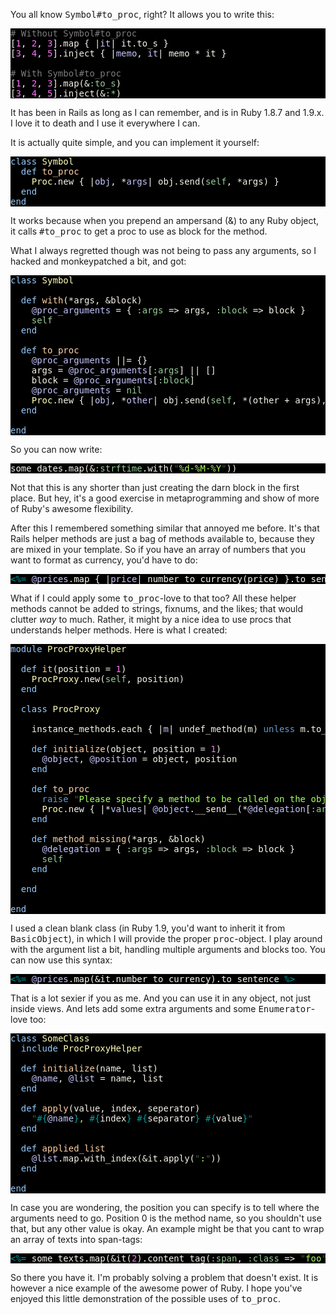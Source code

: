 You all know <tt>Symbol#to_proc</tt>, right? It allows you to write this:

<pre style="background: #000000; color: #f6f3e8; font-family: Monaco, monospace" class="ir_black"><font color="#7c7c7c"># Without Symbol#to_proc</font>
[<font color="#ff73fd">1</font>, <font color="#ff73fd">2</font>, <font color="#ff73fd">3</font>].map { |<font color="#c6c5fe">it</font>|&nbsp;it.to_s }
[<font color="#ff73fd">3</font>, <font color="#ff73fd">4</font>, <font color="#ff73fd">5</font>].inject { |<font color="#c6c5fe">memo</font>, <font color="#c6c5fe">it</font>|&nbsp;memo * it }

<font color="#7c7c7c"># With Symbol#to_proc</font>
[<font color="#ff73fd">1</font>, <font color="#ff73fd">2</font>, <font color="#ff73fd">3</font>].map(&amp;<font color="#99cc99">:to_s</font>)
[<font color="#ff73fd">3</font>, <font color="#ff73fd">4</font>, <font color="#ff73fd">5</font>].inject(&amp;<font color="#99cc99">:*</font>)</pre>

It has been in Rails as long as I can remember, and is in Ruby 1.8.7 and 1.9.x. I love it to death and I use it everywhere I can.

It is actually quite simple, and you can implement it yourself:

<pre style="background: #000000; color: #f6f3e8; font-family: Monaco, monospace" class="ir_black"><font color="#96cbfe">class</font>&nbsp;<font color="#ffffb6">Symbol</font>
&nbsp;&nbsp;<font color="#96cbfe">def</font>&nbsp;<font color="#ffd2a7">to_proc</font>
&nbsp;&nbsp;&nbsp;&nbsp;<font color="#ffffb6">Proc</font>.new { |<font color="#c6c5fe">obj</font>, *<font color="#c6c5fe">args</font>|&nbsp;obj.send(<font color="#99cc99">self</font>, *args) }
&nbsp;&nbsp;<font color="#96cbfe">end</font>
<font color="#96cbfe">end</font></pre>

It works because when you prepend an ampersand (&amp;) to any Ruby object, it calls <tt>#to_proc</tt> to get a proc to use as block for the method.

What I always regretted though was not being to pass any arguments, so I hacked and monkeypatched a bit, and got:

<pre style="background: #000000; color: #f6f3e8; font-family: Monaco, monospace" class="ir_black"><font color="#96cbfe">class</font>&nbsp;<font color="#ffffb6">Symbol</font>

&nbsp;&nbsp;<font color="#96cbfe">def</font>&nbsp;<font color="#ffd2a7">with</font>(*args, &amp;block)
&nbsp;&nbsp;&nbsp;&nbsp;<font color="#c6c5fe">@proc_arguments</font>&nbsp;= { <font color="#99cc99">:args</font>&nbsp;=&gt; args, <font color="#99cc99">:block</font>&nbsp;=&gt; block }
&nbsp;&nbsp;&nbsp;&nbsp;<font color="#99cc99">self</font>
&nbsp;&nbsp;<font color="#96cbfe">end</font>

&nbsp;&nbsp;<font color="#96cbfe">def</font>&nbsp;<font color="#ffd2a7">to_proc</font>
&nbsp;&nbsp;&nbsp;&nbsp;<font color="#c6c5fe">@proc_arguments</font>&nbsp;||= {}
&nbsp;&nbsp;&nbsp;&nbsp;args = <font color="#c6c5fe">@proc_arguments</font>[<font color="#99cc99">:args</font>] || []
&nbsp;&nbsp;&nbsp;&nbsp;block = <font color="#c6c5fe">@proc_arguments</font>[<font color="#99cc99">:block</font>]
&nbsp;&nbsp;&nbsp;&nbsp;<font color="#c6c5fe">@proc_arguments</font>&nbsp;= <font color="#99cc99">nil</font>
&nbsp;&nbsp;&nbsp;&nbsp;<font color="#ffffb6">Proc</font>.new { |<font color="#c6c5fe">obj</font>, *<font color="#c6c5fe">other</font>|&nbsp;obj.send(<font color="#99cc99">self</font>, *(other + args), &amp;block) }
&nbsp;&nbsp;<font color="#96cbfe">end</font>

<font color="#96cbfe">end</font></pre>

So you can now write:

<pre style="background: #000000; color: #f6f3e8; font-family: Monaco, monospace" class="ir_black">some_dates.map(&amp;<font color="#99cc99">:strftime</font>.with(<font color="#336633">&quot;</font><font color="#a8ff60">%d-%M-%Y</font><font color="#336633">&quot;</font>))</pre>

Not that this is any shorter than just creating the darn block in the first place. But hey, it's a good exercise in metaprogramming and show of more of Ruby's awesome flexibility.

After this I remembered something similar that annoyed me before. It's that Rails helper methods are just a bag of methods available to, because they are mixed in your template. So if you have an array of numbers that you want to format as currency, you'd have to do:

<pre style="background: #000000; color: #f6f3e8; font-family: Monaco, monospace" class="ir_black"><font color="#00a0a0">&lt;%=</font>&nbsp;<font color="#c6c5fe">@prices</font>.map { |<font color="#c6c5fe">price</font>|&nbsp;number_to_currency(price) }.to_sentence <font color="#00a0a0">%&gt;</font></pre>

What if I could apply some <tt>to_proc</tt>-love to that too? All these helper methods cannot be added to strings, fixnums, and the likes; that would clutter <em>way</em> to much. Rather, it might by a nice idea to use procs that understands helper methods. Here is what I created:

<pre style="background: #000000; color: #f6f3e8; font-family: Monaco, monospace" class="ir_black"><font color="#96cbfe">module</font>&nbsp;<font color="#ffffb6">ProcProxyHelper</font>

&nbsp;&nbsp;<font color="#96cbfe">def</font>&nbsp;<font color="#ffd2a7">it</font>(position = <font color="#ff73fd">1</font>)
&nbsp;&nbsp;&nbsp;&nbsp;<font color="#ffffb6">ProcProxy</font>.new(<font color="#99cc99">self</font>, position)
&nbsp;&nbsp;<font color="#96cbfe">end</font>

&nbsp;&nbsp;<font color="#96cbfe">class</font>&nbsp;<font color="#ffffb6">ProcProxy</font>

&nbsp;&nbsp;&nbsp;&nbsp;instance_methods.each { |<font color="#c6c5fe">m</font>|&nbsp;undef_method(m) <font color="#6699cc">unless</font>&nbsp;m.to_s =~ <font color="#ff8000">/</font><font color="#e18964">^</font><font color="#b18a3d">__</font><font color="#e18964">|</font><font color="#b18a3d">respond_to</font><font color="#e18964">\?</font><font color="#e18964">|</font><font color="#b18a3d">method_missing</font><font color="#ff8000">/</font>&nbsp;}

&nbsp;&nbsp;&nbsp;&nbsp;<font color="#96cbfe">def</font>&nbsp;<font color="#ffd2a7">initialize</font>(object, position = <font color="#ff73fd">1</font>)
&nbsp;&nbsp;&nbsp;&nbsp;&nbsp;&nbsp;<font color="#c6c5fe">@object</font>, <font color="#c6c5fe">@position</font>&nbsp;= object, position
&nbsp;&nbsp;&nbsp;&nbsp;<font color="#96cbfe">end</font>

&nbsp;&nbsp;&nbsp;&nbsp;<font color="#96cbfe">def</font>&nbsp;<font color="#ffd2a7">to_proc</font>
&nbsp;&nbsp;&nbsp;&nbsp;&nbsp;&nbsp;<font color="#6699cc">raise</font>&nbsp;<font color="#336633">&quot;</font><font color="#a8ff60">Please specify a method to be called on the object</font><font color="#336633">&quot;</font>&nbsp;<font color="#6699cc">unless</font>&nbsp;<font color="#c6c5fe">@delegation</font>
&nbsp;&nbsp;&nbsp;&nbsp;&nbsp;&nbsp;<font color="#ffffb6">Proc</font>.new { |*<font color="#c6c5fe">values</font>|&nbsp;<font color="#c6c5fe">@object</font>.__send__(*<font color="#c6c5fe">@delegation</font>[<font color="#99cc99">:args</font>].dup.insert(<font color="#c6c5fe">@position</font>, *values), &amp;<font color="#c6c5fe">@delegation</font>[<font color="#99cc99">:block</font>]) }
&nbsp;&nbsp;&nbsp;&nbsp;<font color="#96cbfe">end</font>

&nbsp;&nbsp;&nbsp;&nbsp;<font color="#96cbfe">def</font>&nbsp;<font color="#ffd2a7">method_missing</font>(*args, &amp;block)
&nbsp;&nbsp;&nbsp;&nbsp;&nbsp;&nbsp;<font color="#c6c5fe">@delegation</font>&nbsp;= { <font color="#99cc99">:args</font>&nbsp;=&gt; args, <font color="#99cc99">:block</font>&nbsp;=&gt; block }
&nbsp;&nbsp;&nbsp;&nbsp;&nbsp;&nbsp;<font color="#99cc99">self</font>
&nbsp;&nbsp;&nbsp;&nbsp;<font color="#96cbfe">end</font>

&nbsp;&nbsp;<font color="#96cbfe">end</font>

<font color="#96cbfe">end</font></pre>

I used a clean blank class (in Ruby 1.9, you'd want to inherit it from <tt>BasicObject</tt>), in which I will provide the proper <tt>proc</tt>-object. I play around with the argument list a bit, handling multiple arguments and blocks too. You can now use this syntax:

<pre style="background: #000000; color: #f6f3e8; font-family: Monaco, monospace" class="ir_black"><font color="#00a0a0">&lt;%=</font>&nbsp;<font color="#c6c5fe">@prices</font>.map(&amp;it.number_to_currency).to_sentence <font color="#00a0a0">%&gt;</font></pre>


That is a lot sexier if you as me. And you can use it in any object, not just inside views. And lets add some extra arguments and some <tt>Enumerator</tt>-love too:

<pre style="background: #000000; color: #f6f3e8; font-family: Monaco, monospace" class="ir_black"><font color="#96cbfe">class</font>&nbsp;<font color="#ffffb6">SomeClass</font>
&nbsp;&nbsp;<font color="#96cbfe">include</font>&nbsp;<font color="#ffffb6">ProcProxyHelper</font>

&nbsp;&nbsp;<font color="#96cbfe">def</font>&nbsp;<font color="#ffd2a7">initialize</font>(name, list)
&nbsp;&nbsp;&nbsp;&nbsp;<font color="#c6c5fe">@name</font>, <font color="#c6c5fe">@list</font>&nbsp;= name, list
&nbsp;&nbsp;<font color="#96cbfe">end</font>

&nbsp;&nbsp;<font color="#96cbfe">def</font>&nbsp;<font color="#ffd2a7">apply</font>(value, index, seperator)
&nbsp;&nbsp;&nbsp;&nbsp;<font color="#336633">&quot;</font><font color="#00a0a0">#{</font><font color="#c6c5fe">@name</font><font color="#00a0a0">}</font><font color="#a8ff60">, </font><font color="#00a0a0">#{</font>index<font color="#00a0a0">}</font><font color="#a8ff60">&nbsp;</font><font color="#00a0a0">#{</font>separator<font color="#00a0a0">}</font><font color="#a8ff60">&nbsp;</font><font color="#00a0a0">#{</font>value<font color="#00a0a0">}</font><font color="#336633">&quot;</font>
&nbsp;&nbsp;<font color="#96cbfe">end</font>

&nbsp;&nbsp;<font color="#96cbfe">def</font>&nbsp;<font color="#ffd2a7">applied_list</font>
&nbsp;&nbsp;&nbsp;&nbsp;<font color="#c6c5fe">@list</font>.map.with_index(&amp;it.apply(<font color="#336633">&quot;</font><font color="#a8ff60">:</font><font color="#336633">&quot;</font>))
&nbsp;&nbsp;<font color="#96cbfe">end</font>

<font color="#96cbfe">end</font></pre>


In case you are wondering, the position you can specify is to tell where the arguments need to go. Position 0 is the method name, so you shouldn't use that, but any other value is okay.  An example might be that you cant to wrap an array of texts into span-tags:

<pre style="background: #000000; color: #f6f3e8; font-family: Monaco, monospace" class="ir_black"><font color="#00a0a0">&lt;%=</font>&nbsp;some_texts.map(&amp;it(<font color="#ff73fd">2</font>).content_tag(<font color="#99cc99">:span</font>, <font color="#99cc99">:class</font>&nbsp;=&gt; <font color="#336633">&quot;</font><font color="#a8ff60">foo</font><font color="#336633">&quot;</font>)).to_sentence <font color="#00a0a0">%&gt;</font></pre>

So there you have it. I'm probably solving a problem that doesn't exist. It is however a nice example of the awesome power of Ruby. I hope you've enjoyed this little demonstration of the possible uses of <tt>to_proc</tt>.
